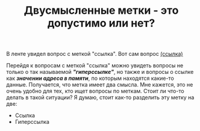﻿---
title: "Двусмысленные метки - это допустимо или нет?"
se.owner.user_id: 212981
se.owner.display_name: "Andrei Khotko"
se.owner.link: "https://ru.meta.stackoverflow.com/users/212981/andrei-khotko"
se.link: "https://ru.meta.stackoverflow.com/questions/10698/%d0%94%d0%b2%d1%83%d1%81%d0%bc%d1%8b%d1%81%d0%bb%d0%b5%d0%bd%d0%bd%d1%8b%d0%b5-%d0%bc%d0%b5%d1%82%d0%ba%d0%b8-%d1%8d%d1%82%d0%be-%d0%b4%d0%be%d0%bf%d1%83%d1%81%d1%82%d0%b8%d0%bc%d0%be-%d0%b8%d0%bb%d0%b8-%d0%bd%d0%b5%d1%82"
se.question_id: 10698
se.post_type: question
se.score: 0
---
<p>В ленте увидел вопрос с меткой &quot;ссылка&quot;. Вот сам вопрос <a href="https://ru.stackoverflow.com/q/1160504/212981">(ссылка)</a></p>
<p>Перейдя к вопросам с меткой &quot;ссылка&quot; можно увидеть вопросы не только о так называемой <em><strong>&quot;гиперссылке&quot;</strong></em>, но также и вопросы о ссылке как <em><strong>значении адреса в памяти</strong></em>, по которым находятся какие-то данные. Получается, что метка имеет два смысла. Мне кажется, это не очень удобно для тех, кто ищет вопросы по меткам. Стоит ли что-то делать в такой ситуации? Я думаю, стоит как-то разделить эту метку на две:</p>
<ul>
<li>Ссылка</li>
<li>Гиперссылка</li>
</ul>
